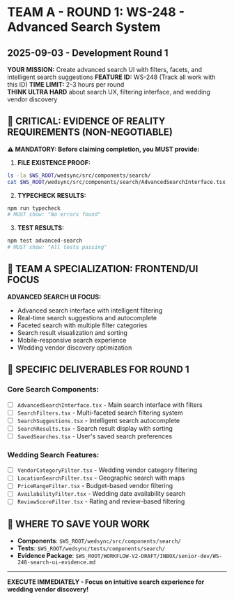 # TEAM A - ROUND 1: WS-248 - Advanced Search System
## 2025-09-03 - Development Round 1

**YOUR MISSION:** Create advanced search UI with filters, facets, and intelligent search suggestions
**FEATURE ID:** WS-248 (Track all work with this ID)
**TIME LIMIT:** 2-3 hours per round  
**THINK ULTRA HARD** about search UX, filtering interface, and wedding vendor discovery

## 🚨 CRITICAL: EVIDENCE OF REALITY REQUIREMENTS (NON-NEGOTIABLE)

**⚠️ MANDATORY: Before claiming completion, you MUST provide:**

1. **FILE EXISTENCE PROOF:**
```bash
ls -la $WS_ROOT/wedsync/src/components/search/
cat $WS_ROOT/wedsync/src/components/search/AdvancedSearchInterface.tsx | head-20
```

2. **TYPECHECK RESULTS:**
```bash
npm run typecheck
# MUST show: "No errors found"
```

3. **TEST RESULTS:**
```bash
npm test advanced-search
# MUST show: "All tests passing"
```

## 🎯 TEAM A SPECIALIZATION: FRONTEND/UI FOCUS

**ADVANCED SEARCH UI FOCUS:**
- Advanced search interface with intelligent filtering
- Real-time search suggestions and autocomplete
- Faceted search with multiple filter categories
- Search result visualization and sorting
- Mobile-responsive search experience
- Wedding vendor discovery optimization

## 🎯 SPECIFIC DELIVERABLES FOR ROUND 1

### Core Search Components:
- [ ] `AdvancedSearchInterface.tsx` - Main search interface with filters
- [ ] `SearchFilters.tsx` - Multi-faceted search filtering system
- [ ] `SearchSuggestions.tsx` - Intelligent search autocomplete
- [ ] `SearchResults.tsx` - Search result display with sorting
- [ ] `SavedSearches.tsx` - User's saved search preferences

### Wedding Search Features:
- [ ] `VendorCategoryFilter.tsx` - Wedding vendor category filtering
- [ ] `LocationSearchFilter.tsx` - Geographic search with maps
- [ ] `PriceRangeFilter.tsx` - Budget-based vendor filtering
- [ ] `AvailabilityFilter.tsx` - Wedding date availability search
- [ ] `ReviewScoreFilter.tsx` - Rating and review-based filtering

## 💾 WHERE TO SAVE YOUR WORK
- **Components**: `$WS_ROOT/wedsync/src/components/search/`
- **Tests**: `$WS_ROOT/wedsync/tests/components/search/`
- **Evidence Package**: `$WS_ROOT/WORKFLOW-V2-DRAFT/INBOX/senior-dev/WS-248-search-ui-evidence.md`

---

**EXECUTE IMMEDIATELY - Focus on intuitive search experience for wedding vendor discovery!**